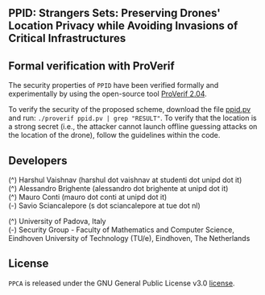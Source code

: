 ## PPID: Strangers Sets: Preserving Drones' Location Privacy while Avoiding Invasions of Critical Infrastructures

## Formal verification with ProVerif
The security properties of `PPID` have been verified formally and experimentally by using the open-source tool <a href="https://prosecco.gforge.inria.fr/personal/bblanche/proverif/">ProVerif 2.04</a>.

To verify the security of the proposed scheme, download the file <a href="ppid.pv">ppid.pv</a> and run: `./proverif ppid.pv | grep "RESULT"`.
To verify that the location is a strong secret (i.e., the attacker cannot launch offline guessing attacks on the location of the drone), follow the guidelines within the code.


## Developers
(^) Harshul Vaishnav        (harshul dot vaishnav at studenti dot unipd dot it)<br />
(^) Alessandro Brighente    (alessandro dot brighente at unipd dot it)<br />
(^) Mauro Conti             (mauro dot conti at unipd dot it)<br />
(-) Savio Sciancalepore    (s dot sciancalepore at tue dot nl)<br />

(^) University of Padova, Italy<br />
(-) Security Group - Faculty of Mathematics and Computer Science, Eindhoven University of Technology (TU/e), Eindhoven, The Netherlands<br />

## License
`PPCA` is released under the GNU General Public License v3.0 <a href="LICENSE">license</a>.
